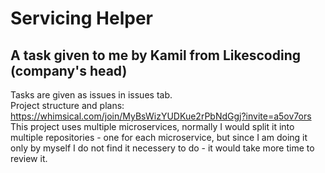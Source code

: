 # Servicing Helper

## A task given to me by Kamil from Likescoding (company's head)
Tasks are given as issues in issues tab. <br>
Project structure and plans: https://whimsical.com/join/MyBsWizYUDKue2rPbNdGgj?invite=a5ov7ors <br>
This project uses multiple microservices, normally I would split it into multiple repositories - one for each microservice, but since I am doing it only by myself I do not find it necessery to do - it would take more time to review it.
